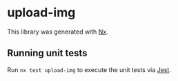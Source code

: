 # upload-img

This library was generated with [Nx](https://nx.dev).

## Running unit tests

Run `nx test upload-img` to execute the unit tests via [Jest](https://jestjs.io).
